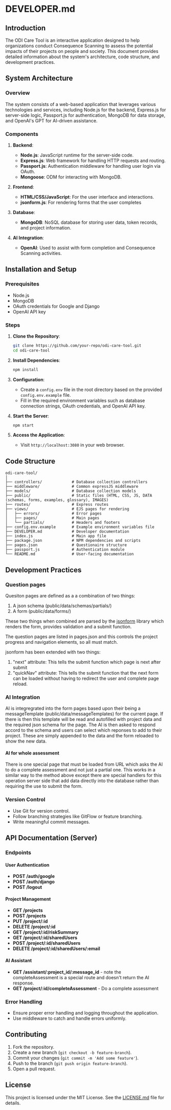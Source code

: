 # DEVELOPER.md

## Introduction

The ODI Care Tool is an interactive application designed to help organizations conduct Consequence Scanning to assess the potential impacts of their projects on people and society. This document provides detailed information about the system's architecture, code structure, and development practices.

## System Architecture

### Overview

The system consists of a web-based application that leverages various technologies and services, including Node.js for the backend, Express.js for server-side logic, Passport.js for authentication, MongoDB for data storage, and OpenAI's GPT for AI-driven assistance.

### Components

1. **Backend**:
   - **Node.js**: JavaScript runtime for the server-side code.
   - **Express.js**: Web framework for handling HTTP requests and routing.
   - **Passport.js**: Authentication middleware for handling user login via OAuth.
   - **Mongoose**: ODM for interacting with MongoDB.

2. **Frontend**:
   - **HTML/CSS/JavaScript**: For the user interface and interactions.
   - **jsonform.js**: For rendering forms that the user completes

3. **Database**:
   - **MongoDB**: NoSQL database for storing user data, token records, and project information.

4. **AI Integration**:
   - **OpenAI**: Used to assist with form completion and Consequence Scanning activities.

## Installation and Setup

### Prerequisites

- Node.js
- MongoDB
- OAuth credentials for Google and Django
- OpenAI API key

### Steps

1. **Clone the Repository**:
   ```bash
   git clone https://github.com/your-repo/odi-care-tool.git
   cd odi-care-tool
   ```

2. **Install Dependencies**:
   ```bash
   npm install
   ```

3. **Configuration**:
   - Create a `config.env` file in the root directory based on the provided `config.env.example` file.
   - Fill in the required environment variables such as database connection strings, OAuth credentials, and OpenAI API key.

4. **Start the Server**:
   ```bash
   npm start
   ```

5. **Access the Application**:
   - Visit `http://localhost:3080` in your web browser.

## Code Structure

```
odi-care-tool/
│
├── controllers/             # Database collection controllers
├── middleware/              # Common expressJS middleware
├── models/                  # Database collection models
├── public/                  # Static files (HTML, CSS, JS, DATA (schemas, forms, examples, glossary), IMAGES)
├── routes/                  # Express routes
├── views/                   # EJS pages for rendering
│   ├── errors/              # Error pages
│   ├── pages/               # Main pages
│   └── partials/            # Headers and footers
├── config.env.example       # Example environment variables file
├── DEVELOPER.md             # Developer documentation
├── index.js                 # Main app file
├── package.json             # NPM dependencies and scripts
├── pages.json               # Questionaire structure
├── passport.js              # Authentication module
└── README.md                # User-facing documentation
```

## Development Practices

### Question pages

Quesiton pages are defined as a a combination of two things:
 1. A json schema (public/data/schemas/partials/)
 2. A form (public/data/forms/)

These two things when combined are parsed by the [jsonform](https://github.com/jsonform/jsonform) library which renders the form, provides validation and a submit function.

The question pages are listed in pages.json and this controls the project progress and navigation elements, so all must match.

jsonform has been extended with two things:

 1. "next" attribute: This tells the submit function which page is next after submit
 2. "quickNav" attribute: This tells the submit function that the next form can be loaded without having to redirect the user and complete page reload.

### AI Integration

AI is integregrated into the form pages based upon their being a messageTemplate (public/data/messageTemplates) for the current page. If there is then this template will be read and autofilled with project data and the required json schema for the page. The AI is then asked to respond accord to the schema and users can select which reponses to add to their project. These are simply appended to the data and the form reloaded to show the new data.

#### AI for whole assessment

There is one special page that must be loaded from URL which asks the AI to do a complete assessment and not just a partial one. This works in a similar way to the method above except there are special handlers for this operation server side that add data directly into the database rather than requiring the use to submit the form.

### Version Control

- Use Git for version control.
- Follow branching strategies like GitFlow or feature branching.
- Write meaningful commit messages.

## API Documentation (Server)

### Endpoints

#### User Authentication

- **POST /auth/google**
- **POST /auth/django**
- **POST /logout**

#### Project Management

- **GET /projects**
- **POST /projects**
- **PUT /project/:id**
- **DELETE /project/:id**
- **GET /project/:id/riskSummary**
- **GET /project/:id/sharedUsers**
- **POST /project/:id/sharedUsers**
- **DELETE /project/:id/sharedUsers/:email**

#### AI Assistant

- **GET /assistant/:project_id/:message_id** - note the completeAssessment is a special route and doesn't return the AI response.
- **GET /project/:id/completeAssessment** - Do a complete assessment

### Error Handling

- Ensure proper error handling and logging throughout the application.
- Use middleware to catch and handle errors uniformly.

## Contributing

1. Fork the repository.
2. Create a new branch (`git checkout -b feature-branch`).
3. Commit your changes (`git commit -m 'Add some feature'`).
4. Push to the branch (`git push origin feature-branch`).
5. Open a pull request.

## License

This project is licensed under the MIT License. See the [LICENSE.md](LICENSE.md) file for details.